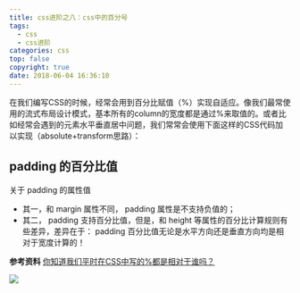 ```yaml
---
title: css进阶之八：css中的百分号
tags:
  - css
  - css进阶
categories: css
top: false
copyright: true
date: 2018-06-04 16:36:10
---
```

在我们编写CSS的时候，经常会用到百分比赋值（%）实现自适应。像我们最常使用的流式布局设计模式，基本所有的column的宽度都是通过%来取值的。或者比如经常会遇到的元素水平垂直居中问题，我们常常会使用下面这样的CSS代码加以实现（absolute+transform思路）：

<!--more-->
## padding 的百分比值
关于 padding 的属性值
* 其一，和 margin 属性不同， padding 属性是不支持负值的；
* 其二， padding 支持百分比值，但是，和 height 等属性的百分比计算规则有些差异，差异在于： padding 百分比值无论是水平方向还是垂直方向均是相对于宽度计算的！


**参考资料**
[你知道我们平时在CSS中写的%都是相对于谁吗？](https://juejin.im/post/5b0bc994f265da092918d421)

![](http://oankigr4l.bkt.clouddn.com/wexin.png)